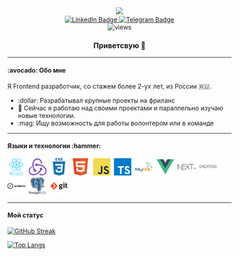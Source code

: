 <div id="header" align="center">
  <img src="https://media.giphy.com/media/v1.Y2lkPTc5MGI3NjExY2ZkZDk1NjE3MDY1OGM2ZDFhZDVkMDRiNjM5NDM3NDcyMWViMTEyZiZlcD12MV9pbnRlcm5hbF9naWZzX2dpZklkJmN0PWc/qgQUggAC3Pfv687qPC/giphy.gif" width="300"/>

</div>
<div id="badges" align="center">
  <a href="https://www.linkedin.com/in/tigran-gabulyan-368309267">
    <img src="https://img.shields.io/badge/LinkedIn-%230A66C2?logo=linkedin&logoColor=white&style=for-the-badge" alt="LinkedIn Badge"/>
  </a>
  <a href="https://t.me/tigran_gabulyan">
    <img src="https://img.shields.io/badge/Telegram-%2326A5E4?logo=telegram&logoColor=white&style=for-the-badge" alt="Telegram Badge" />
  </a>
</div>
<div align="center">
  <img src="https://komarev.com/ghpvc/?username=tik-217&color=blue&style=for-the-badge" alt="views">
</div>

<h3 align="center">Приветсвую 👋</h3>
<hr/>

<div>
  <h4>:avocado: Обо мне</h4>
  <p>Я Frontend разработчик, со стажем более 2-ух лет, из России 🇷🇺.</p>
  <ul>
    <li>:dollar: Разрабатывал крупные проекты на фриланс</li>
    <li>🔭 Сейчас я работаю над своими проектами и параллельно изучаю новые технологии.</li>
    <li>:mag: Ищу возможность для работы волонтером или в команде</li>
  </ul>
</div>

<hr/>

<div>
  <h4>Языки и технологии :hammer:</h4>
  <div>
    <img src="https://github.com/devicons/devicon/blob/master/icons/react/react-original-wordmark.svg" title="React" alt="React" width="40" height="40"/>&nbsp;
    <img src="https://github.com/devicons/devicon/blob/master/icons/redux/redux-original.svg" title="Redux" alt="Redux " width="40" height="40"/>&nbsp;
    <img src="https://github.com/devicons/devicon/blob/master/icons/css3/css3-plain-wordmark.svg"  title="CSS3" alt="CSS" width="40" height="40"/>&nbsp;
    <img src="https://github.com/devicons/devicon/blob/master/icons/html5/html5-original.svg" title="HTML5" alt="HTML" width="40" height="40"/>&nbsp;
    <img src="https://github.com/devicons/devicon/blob/master/icons/javascript/javascript-original.svg" title="JavaScript" alt="JavaScript" width="40" height="40"/>&nbsp;
    <img src="https://github.com/devicons/devicon/blob/master/icons/typescript/typescript-original.svg" title="TypeScript"  alt="TypeScript" width="40" height="40"/>&nbsp;
    <img src="https://github.com/devicons/devicon/blob/master/icons/mysql/mysql-original-wordmark.svg" title="MySQL"  alt="MySQL" width="40" height="40"/>&nbsp;
    <img src="https://github.com/devicons/devicon/blob/master/icons/vuejs/vuejs-original.svg" title="VueJS" alt="VueJS" width="40" height="40"/>&nbsp;
    <img src="https://github.com/devicons/devicon/blob/master/icons/nextjs/nextjs-original-wordmark.svg" title="NextJS" alt="NextJS" width="40" height="40"/>&nbsp;
    <img src="https://github.com/devicons/devicon/blob/master/icons/express/express-original-wordmark.svg" title="Express" alt="Express" width="40" height="40"/>&nbsp;
    <img src="https://github.com/devicons/devicon/blob/master/icons/socketio/socketio-original-wordmark.svg" title="SocketIO" alt="SocketIO" width="40" height="40"/>&nbsp;
    <img src="https://github.com/devicons/devicon/blob/master/icons/postgresql/postgresql-original-wordmark.svg" title="PostgreSQL" alt="PostgreSQL" width="40" height="40"/>&nbsp;
    <img src="https://github.com/devicons/devicon/blob/master/icons/git/git-original-wordmark.svg" title="Git" **alt="Git" width="40" height="40"/>
  </div>
</div>

<hr/>

<h4>Мой статус</h4>

[![GitHub Streak](http://github-readme-streak-stats.herokuapp.com?user=tik-217&theme=dark&hide_border=true&locale=ru)](https://git.io/streak-stats)

[![Top Langs](https://github-readme-stats.vercel.app/api/top-langs/?username=tik-217&theme=aura_dark&layout=compact)](https://github.com/anuraghazra/github-readme-stats)
